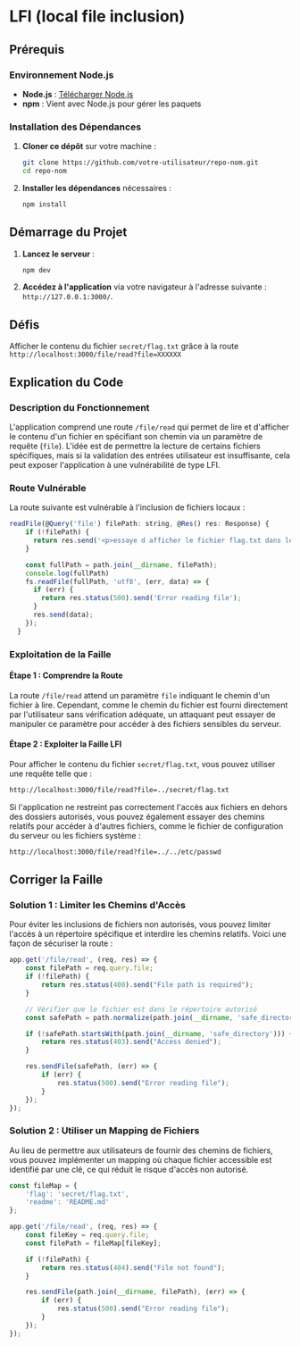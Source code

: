 # LFI (local file inclusion)

## Prérequis

### Environnement Node.js

- **Node.js** : [Télécharger Node.js](https://nodejs.org/)
- **npm** : Vient avec Node.js pour gérer les paquets

### Installation des Dépendances

1. **Cloner ce dépôt** sur votre machine :

    ```bash
    git clone https://github.com/votre-utilisateur/repo-nom.git
    cd repo-nom
    ```

2. **Installer les dépendances** nécessaires :

    ```bash
    npm install
    ```

## Démarrage du Projet

1. **Lancez le serveur** :

    ```bash
    npm dev
    ```

2. **Accédez à l'application** via votre navigateur à l'adresse suivante : `http://127.0.0.1:3000/`.

## Défis
Afficher le contenu du fichier `secret/flag.txt` grâce à la route `http://localhost:3000/file/read?file=XXXXXX`


## Explication du Code

### Description du Fonctionnement

L'application comprend une route `/file/read` qui permet de lire et d'afficher le contenu d'un fichier en spécifiant son chemin via un paramètre de requête (`file`). L'idée est de permettre la lecture de certains fichiers spécifiques, mais si la validation des entrées utilisateur est insuffisante, cela peut exposer l'application à une vulnérabilité de type LFI.

### Route Vulnérable

La route suivante est vulnérable à l'inclusion de fichiers locaux :

```javascript
readFile(@Query('file') filePath: string, @Res() res: Response) {
    if (!filePath) {
      return res.send('<p>essaye d afficher le fichier flag.txt dans le dossier secret :)</p>');
    }

    const fullPath = path.join(__dirname, filePath);
    console.log(fullPath)
    fs.readFile(fullPath, 'utf8', (err, data) => {
      if (err) {
        return res.status(500).send('Error reading file');
      }
      res.send(data);
    });
  }
```

### Exploitation de la Faille

#### Étape 1 : Comprendre la Route

La route `/file/read` attend un paramètre `file` indiquant le chemin d'un fichier à lire. Cependant, comme le chemin du fichier est fourni directement par l'utilisateur sans vérification adéquate, un attaquant peut essayer de manipuler ce paramètre pour accéder à des fichiers sensibles du serveur.

#### Étape 2 : Exploiter la Faille LFI

Pour afficher le contenu du fichier `secret/flag.txt`, vous pouvez utiliser une requête telle que :

```bash
http://localhost:3000/file/read?file=../secret/flag.txt
```

Si l'application ne restreint pas correctement l'accès aux fichiers en dehors des dossiers autorisés, vous pouvez également essayer des chemins relatifs pour accéder à d'autres fichiers, comme le fichier de configuration du serveur ou les fichiers système :

```bash
http://localhost:3000/file/read?file=../../etc/passwd
```

## Corriger la Faille

### Solution 1 : Limiter les Chemins d'Accès

Pour éviter les inclusions de fichiers non autorisés, vous pouvez limiter l'accès à un répertoire spécifique et interdire les chemins relatifs. Voici une façon de sécuriser la route :

```javascript
app.get('/file/read', (req, res) => {
    const filePath = req.query.file;
    if (!filePath) {
        return res.status(400).send("File path is required");
    }

    // Vérifier que le fichier est dans le répertoire autorisé
    const safePath = path.normalize(path.join(__dirname, 'safe_directory', filePath));

    if (!safePath.startsWith(path.join(__dirname, 'safe_directory'))) {
        return res.status(403).send("Access denied");
    }

    res.sendFile(safePath, (err) => {
        if (err) {
            res.status(500).send("Error reading file");
        }
    });
});
```

### Solution 2 : Utiliser un Mapping de Fichiers

Au lieu de permettre aux utilisateurs de fournir des chemins de fichiers, vous pouvez implémenter un mapping où chaque fichier accessible est identifié par une clé, ce qui réduit le risque d'accès non autorisé.

```javascript
const fileMap = {
    'flag': 'secret/flag.txt',
    'readme': 'README.md'
};

app.get('/file/read', (req, res) => {
    const fileKey = req.query.file;
    const filePath = fileMap[fileKey];

    if (!filePath) {
        return res.status(404).send("File not found");
    }

    res.sendFile(path.join(__dirname, filePath), (err) => {
        if (err) {
            res.status(500).send("Error reading file");
        }
    });
});
```